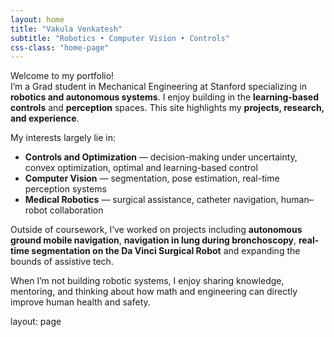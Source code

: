 ```yaml
---
layout: home
title: "Vakula Venkatesh"
subtitle: "Robotics • Computer Vision • Controls"
css-class: "home-page"
---
```


Welcome to my portfolio!  
I’m a Grad student in Mechanical Engineering at Stanford specializing in **robotics and autonomous systems**. I enjoy building in the **learning-based controls** and **perception** spaces.
This site highlights my **projects, research, and experience**. 

My interests largely lie in:

- **Controls and Optimization** — decision-making under uncertainty, convex optimization, optimal and learning-based control  
- **Computer Vision** — segmentation, pose estimation, real-time perception systems  
- **Medical Robotics** — surgical assistance, catheter navigation, human–robot collaboration  

Outside of coursework, I’ve worked on projects including **autonomous ground mobile navigation**, **navigation in lung during bronchoscopy**, **real-time segmentation on the Da Vinci Surgical Robot** and expanding the bounds of assistive tech.  

When I’m not building robotic systems, I enjoy sharing knowledge, mentoring, and thinking about how math and engineering can directly improve human health and safety.  

layout: page

